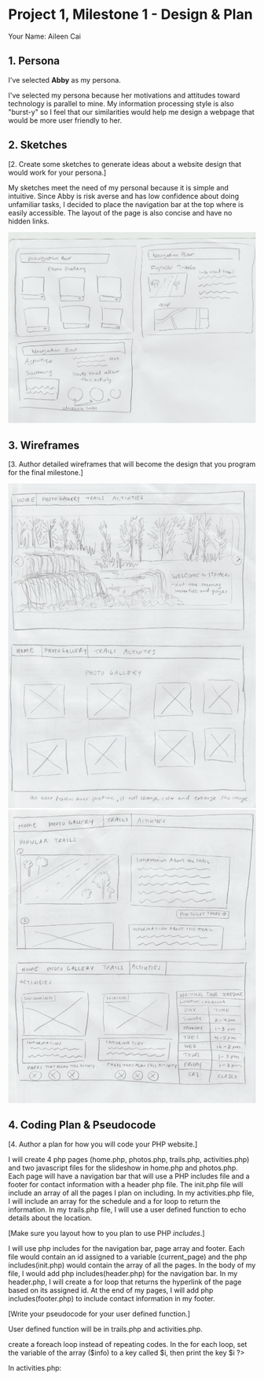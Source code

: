 # Project 1, Milestone 1 - Design & Plan

Your Name: Aileen Cai

## 1. Persona
I've selected **Abby** as my persona.

I've selected my persona because her motivations and attitudes toward technology is parallel to mine. My information processing style is also "burst-y" so I feel that our similarities would help me design a webpage that would be more user friendly to her.

## 2. Sketches

[2. Create some sketches to generate ideas about a website design that would work for your persona.]

My sketches meet the need of my personal because it is simple and intuitive. Since Abby is risk averse and has low confidence about doing unfamiliar tasks, I decided to place the navigation bar at the top where is easily accessible. The layout of the page is also concise and have no hidden links.

![](Scan.jpeg)

## 3. Wireframes

[3. Author detailed wireframes that will become the design that you program for the final milestone.]

![](Scan1.jpeg)
![](Scan2.jpeg)

## 4. Coding Plan & Pseudocode

[4. Author a plan for how you will code your PHP website.]

I will create 4 php pages (home.php, photos.php, trails.php, activities.php) and two javascript files for the slideshow in home.php and photos.php. Each page will have a navigation bar that will use a PHP includes file and a footer for contact information with a header php file. The init.php file will include an array of all the pages I plan on including. In my activities.php file, I will include an array for the schedule and a for loop to return the information. In my trails.php file, I will use a user defined function to echo details about the location.

[Make sure you layout how to you plan to use PHP *includes*.]

I will use php includes for the navigation bar, page array and footer. Each file would contain an id assigned to a variable (current_page) and the php includes(init.php) would contain the array of all the pages.
In the body of my file, I would add php includes(header.php) for the navigation bar. In my header.php, I will create a for loop that returns the hyperlink of the page based on its assigned id. At the end of my pages, I will add php includes(footer.php) to include contact information in my footer.

[Write your pseudocode for your user defined function.]

User defined function will be in trails.php and activities.php.

<?php
assign array of elements to a variable called $info
make a function called print_info with $an_info as a parameter.
echo a list element of $an_info
<body>
create a foreach loop instead of repeating codes.
In the for each loop, set the variable of the array ($info) to a key called $i, then print the key $i
</body>
?>

In activities.php:
<?php
assign array of elements (days) to a variable called $week
make a function called print_schedule with $day as a parameter/key.
inside the function, create an array with details of each day, assign the array to a variable called $time.
create a conditional that prints/echo the time to each corresponding day.
?>
